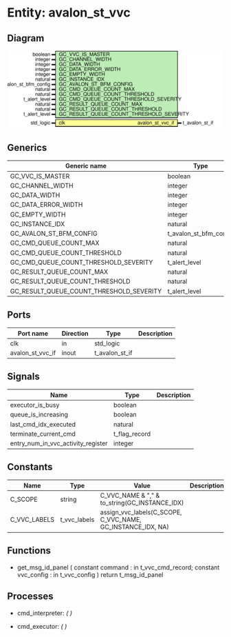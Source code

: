 # Entity: avalon_st_vvc
## Diagram
![Diagram](avalon_st_vvc.svg "Diagram")
## Generics
| Generic name                             | Type                   | Value                          | Description |
| ---------------------------------------- | ---------------------- | ------------------------------ | ----------- |
| GC_VVC_IS_MASTER                         | boolean                |                                |             |
| GC_CHANNEL_WIDTH                         | integer                | 1                              |             |
| GC_DATA_WIDTH                            | integer                |                                |             |
| GC_DATA_ERROR_WIDTH                      | integer                | 1                              |             |
| GC_EMPTY_WIDTH                           | integer                | 1                              |             |
| GC_INSTANCE_IDX                          | natural                |                                |             |
| GC_AVALON_ST_BFM_CONFIG                  | t_avalon_st_bfm_config | C_AVALON_ST_BFM_CONFIG_DEFAULT |             |
| GC_CMD_QUEUE_COUNT_MAX                   | natural                | 1000                           |             |
| GC_CMD_QUEUE_COUNT_THRESHOLD             | natural                | 950                            |             |
| GC_CMD_QUEUE_COUNT_THRESHOLD_SEVERITY    | t_alert_level          | WARNING                        |             |
| GC_RESULT_QUEUE_COUNT_MAX                | natural                | 1000                           |             |
| GC_RESULT_QUEUE_COUNT_THRESHOLD          | natural                | 950                            |             |
| GC_RESULT_QUEUE_COUNT_THRESHOLD_SEVERITY | t_alert_level          | WARNING                        |             |
## Ports
| Port name        | Direction | Type           | Description |
| ---------------- | --------- | -------------- | ----------- |
| clk              | in        | std_logic      |             |
| avalon_st_vvc_if | inout     | t_avalon_st_if |             |
## Signals
| Name                               | Type          | Description |
| ---------------------------------- | ------------- | ----------- |
| executor_is_busy                   | boolean       |             |
| queue_is_increasing                | boolean       |             |
| last_cmd_idx_executed              | natural       |             |
| terminate_current_cmd              | t_flag_record |             |
| entry_num_in_vvc_activity_register | integer       |             |
## Constants
| Name         | Type         | Value                                                        | Description |
| ------------ | ------------ | ------------------------------------------------------------ | ----------- |
| C_SCOPE      | string       |  C_VVC_NAME & "," & to_string(GC_INSTANCE_IDX)               |             |
| C_VVC_LABELS | t_vvc_labels |  assign_vvc_labels(C_SCOPE, C_VVC_NAME, GC_INSTANCE_IDX, NA) |             |
## Functions
- get_msg_id_panel <font id="function_arguments">(    constant command    : in t_vvc_cmd_record;
    constant vvc_config : in t_vvc_config
  )</font> <font id="function_return">return t_msg_id_panel</font>
## Processes
- cmd_interpreter: _(  )_

- cmd_executor: _(  )_

